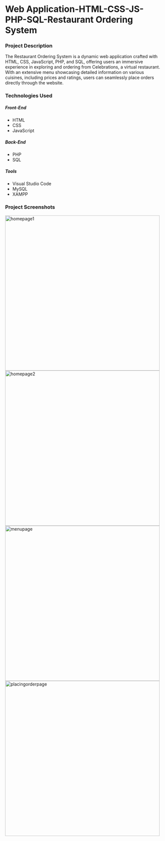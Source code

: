 # Web Application-HTML-CSS-JS-PHP-SQL-Restaurant Ordering System

### Project Description

The Restaurant Ordering System is a dynamic web application crafted with HTML, CSS, JavaScript, PHP, and SQL, offering users an immersive experience in exploring and ordering from Celebrations, a virtual restaurant. With an extensive menu showcasing detailed information on various cuisines, including prices and ratings, users can seamlessly place orders directly through the website.

### Technologies Used

##### Front-End
- HTML
- CSS
- JavaScript

##### Back-End
- PHP
- SQL

##### Tools
- Visual Studio Code
- MySQL
- XAMPP

### Project Screenshots

<img width="500" alt="homepage1" src="https://github.com/poorva-r/Website-HTML-CSS-JS-PHP-SQL-Restaurant-Ordering-System/assets/85826531/00758c5d-469c-4173-892d-39ca7d28f7de">
<br>
<img width="500" alt="homepage2" src="https://github.com/poorva-r/Website-HTML-CSS-JS-PHP-SQL-Restaurant-Ordering-System/assets/85826531/b0193cd7-efae-4759-8a1e-777e68a2e10e">
<br>
<img width="500" alt="menupage" src="https://github.com/poorva-r/Website-HTML-CSS-JS-PHP-SQL-Restaurant-Ordering-System/assets/85826531/2a81ae5d-6cf2-4979-a1f2-583e8db02499">
<br>
<img width="500" alt="placingorderpage" src="https://github.com/poorva-r/Website-HTML-CSS-JS-PHP-SQL-Restaurant-Ordering-System/assets/85826531/957fe685-aa5a-4154-a62d-3e64090b4a31">


